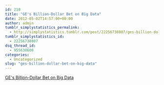 ```yaml
---
id: 210
title: "GE's Billion-Dollar Bet on Big Data"
date: 2012-05-02T14:57:00+00:00
author: admin
tumblr_simplystatistics_permalink:
  - http://simplystatistics.tumblr.com/post/22256738807/ges-billion-dollar-bet-on-big-data
tumblr_simplystatistics_id:
  - 22256738807
dsq_thread_id:
  - 955630600
categories:
  - Uncategorized
slug: "ges-billion-dollar-bet-on-big-data"
---
```

[GE's Billion-Dollar Bet on Big Data](http://www.businessweek.com/articles/2012-04-26/ges-billion-dollar-bet-on-big-data)
